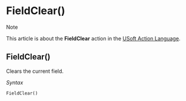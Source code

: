 # FieldClear()



> [!NOTE]
> This article is about the **FieldClear** action in the [USoft Action Language](/docs/Task%20flow/Action%20Language%20reference/USoft%20Action%20Language.md).

## **FieldClear()**

Clears the current field.

*Syntax*

```
FieldClear()
```

 